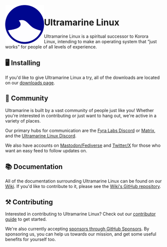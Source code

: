 <img align="left" style="vertical-align: middle" width="125" height="125" src="https://raw.githubusercontent.com/Ultramarine-Linux/website/main/public/ultramarine-logo.svg">

# Ultramarine Linux

Ultramarine Linux is a spiritual successor to Korora Linux, intending to make an operating system that “just works” for people of all levels of experience.


## 🖥️ Installing

If you'd like to give Ultramarine Linux a try, all of the downloads are located on our [downloads page](https://ultramarine-linux.org/download/).

## 🚀 Community

Ultramarine is built by a vast community of people just like you! Whether you're interested in contributing or just want to hang out, we're active in a variety of places.

Our primary hubs for communication are the [Fyra Labs Discord](https://discord.gg/5fdPuxTg5Q) or [Matrix](https://matrix.to/#/#hub:fyralabs.com), and the [Ultramarine Linux Discord](https://discord.com/invite/bUuQasHdrF).

We also have accounts on [Mastodon/Fediverse](https://fedi.fyralabs.com/@ultramarine) and [Twitter/X](https://twitter.com/ultramarineproj) for those who want an easy feed to follow updates on.

## 📚 Documentation

All of the documentation surrounding Ultramarine Linux can be found on our [Wiki](https://wiki.ultramarine-linux.org/en/welcome/). If you'd like to contribute to it, please see the [Wiki's GitHub repository](https://github.com/ultramarine-Linux/wiki-new).

## ⚒️ Contributing

Interested in contributing to Ultramarine Linux? Check out our [contributor guide](https://wiki.ultramarine-linux.org/en/contributing/contributorguide/) to get started.

We're also currently accepting [sponsors through GitHub Sponsors](https://github.com/sponsors/FyraLabs). By sponsoring us, you can help us towards our mission, and get some useful benefits for yourself too.
